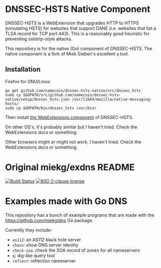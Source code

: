 # DNSSEC-HSTS Native Component

DNSSEC-HSTS is a WebExtension that upgrades HTTP to HTTPS (simulating HSTS) for websites that support DANE (i.e. websites that list a TLSA record for TCP port 443).  This is a reasonably good heuristic for preventing sslstrip-style attacks.

This repository is for the native (Go) component of DNSSEC-HSTS.  The native component is a fork of Miek Gieben's excellent `q` tool.

## Installation

Firefox for GNU/Linux:

~~~
go get github.com/namecoin/dnssec-hsts-native/src/dnssec_hsts
sudo cp $GOPATH/src/github.com/namecoin/dnssec-hsts-native/setup/dnssec_hsts.json /usr/lib64/mozilla/native-messaging-hosts/
sudo cp $GOPATH/bin/dnssec_hsts /usr/bin/
~~~

Then install [the WebExtensions component](https://github.com/namecoin/dnssec-hsts) of DNSSEC-HSTS.

On other OS's, it's probably similar but I haven't tried.  Check the WebExtensions docs or something.

Other browsers might or might not work, I haven't tried.  Check the WebExtensions docs or something.

# Original miekg/exdns README

[![Build Status](https://travis-ci.org/miekg/exdns.svg?branch=master)](https://travis-ci.org/miekg/exdns)
[![BSD 2-clause license](https://img.shields.io/github/license/miekg/exdns.svg?maxAge=2592000)](https://opensource.org/licenses/BSD-2-Clause)

# Examples made with Go DNS

This repository has a bunch of example programs that
are made with the https://github.com/miekg/dns Go package.

Currently they include:

* `as112`: an AS112 black hole server
* `chaos`: show DNS server identity
* `check-soa`: check the SOA record of zones for all nameservers
* `q`: dig-like query tool
* `reflect`: reflection nameserver
